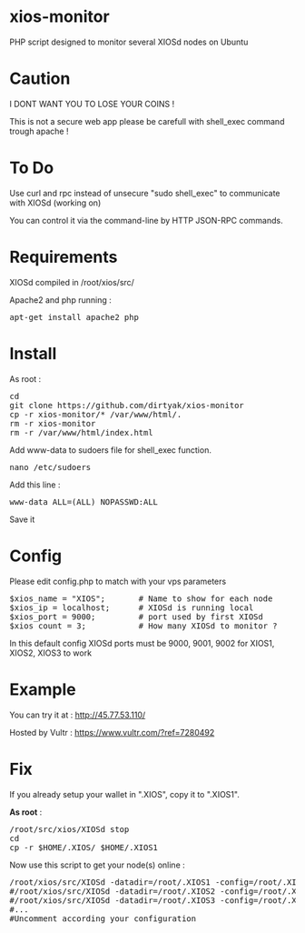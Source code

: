 # xios-monitor

PHP script designed to monitor several XIOSd nodes on Ubuntu

# Caution

I DONT WANT YOU TO LOSE YOUR COINS ! 

This is not a secure web app please be carefull with shell_exec command trough apache !

# To Do

Use curl and rpc instead of unsecure "sudo shell_exec" to communicate with XIOSd (working on)

You can control it via the command-line by HTTP JSON-RPC commands.
 
# Requirements

XIOSd compiled in /root/xios/src/

Apache2 and php running :

<pre>apt-get install apache2 php</pre>

# Install

As root :

<pre>cd
git clone https://github.com/dirtyak/xios-monitor
cp -r xios-monitor/* /var/www/html/.
rm -r xios-monitor
rm -r /var/www/html/index.html</pre>

Add www-data to sudoers file for shell_exec function.
<pre>nano /etc/sudoers</pre>
Add this line :
<pre>www-data ALL=(ALL) NOPASSWD:ALL</pre>
Save it

# Config

Please edit config.php to match with your vps parameters
<pre>$xios_name = "XIOS";       # Name to show for each node
$xios_ip = localhost;      # XIOSd is running local
$xios_port = 9000;         # port used by first XIOSd
$xios_count = 3;           # How many XIOSd to monitor ?</pre>

In this default config XIOSd ports must be 9000, 9001, 9002 for XIOS1, XIOS2, XIOS3 to work

# Example 

You can try it at : http://45.77.53.110/

Hosted by Vultr : https://www.vultr.com/?ref=7280492

# Fix 

If you already setup your wallet in ".XIOS", copy it to ".XIOS1".

<b>As root</b> :

<pre>/root/src/xios/XIOSd stop
cd
cp -r $HOME/.XIOS/ $HOME/.XIOS1</pre>

Now use this script to get your node(s) online :

<pre>/root/xios/src/XIOSd -datadir=/root/.XIOS1 -config=/root/.XIOS1/XIOS.conf -daemon
#/root/xios/src/XIOSd -datadir=/root/.XIOS2 -config=/root/.XIOS2/XIOS.conf -daemon
#/root/xios/src/XIOSd -datadir=/root/.XIOS3 -config=/root/.XIOS3/XIOS.conf -daemon
#...
#Uncomment according your configuration
</pre>
